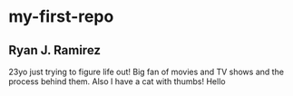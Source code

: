 # my-first-repo 
## Ryan J. Ramirez

23yo just trying to figure life out! Big fan of movies and TV shows and the process behind them. Also I have a cat with thumbs! Hello
